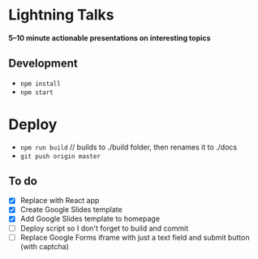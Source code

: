 # Lightning Talks

#### 5–10 minute actionable presentations on interesting topics

## Development

- `npm install`
- `npm start`

# Deploy

- `npm run build` // builds to ./build folder, then renames it to ./docs
- `git push origin master`

## To do

- [x] Replace with React app
- [x] Create Google Slides template
- [x] Add Google Slides template to homepage
- [ ] Deploy script so I don't forget to build and commit
- [ ] Replace Google Forms iframe with just a text field and submit button (with captcha)
